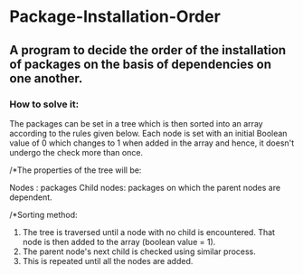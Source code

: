 # Package-Installation-Order
## A program to decide the order of the installation of packages on the basis of dependencies on one another.

### How to solve it:

The packages can be set in a tree which is then sorted into an array according to the rules given below. Each node is set with an initial Boolean value of 0 which changes to 1 when added in the array and hence, it doesn't undergo the check more than once.

/*The properties of the tree will be:

 Nodes : packages 
 Child nodes: packages on which the parent nodes are dependent.

/*Sorting method:

1. The tree is traversed until a node with no child is encountered. That node is then added to the array (boolean value = 1).
2. The parent node's next child is checked using similar process. 
3. This is repeated until all the nodes are added.
